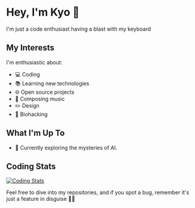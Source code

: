 # Hey, I'm Kyo 🚀

I'm just a code enthusiast having a blast with my keyboard

## My Interests

I'm enthusiastic about:

- 💻 Coding
- 📚 Learning new technologies
- 🌐 Open source projects
- 🎸 Composing music
- ✏️ Design
- 🧠 Biohacking

## What I'm Up To

- 🤖 Currently exploring the mysteries of AI.

## Coding Stats

[![Coding Stats](https://github-readme-stats.vercel.app/api?username=Kyozao&show_icons=true&theme=light)](https://github.com/Kyozao)

Feel free to dive into my repositories, and if you spot a bug, remember it's just a feature in disguise 🐛🚀


<!---
Kyozao/Kyozao is a ✨ special ✨ repository because its `README.md` (this file) appears on your GitHub profile.
You can click the Preview link to take a look at your changes.
--->

